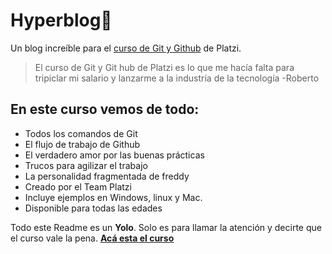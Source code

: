 # Hyperblog💚
Un blog increíble para el [curso de Git y Github](https://platzi.com/cursos/git-github/ "curso de Git y Github") de Platzi.
>El curso de Git y Git hub de Platzi es lo que me hacía falta para tripiclar mi salario y lanzarme a la industría de la tecnología
> -Roberto

## En este curso vemos de todo:
* Todos los comandos de Git
* El flujo de trabajo de Github
* El verdadero amor por las buenas prácticas
* Trucos para agilizar el trabajo
* La personalidad fragmentada de freddy
* Creado por el Team Platzi
* Incluye ejemplos en Windows, linux y Mac.
* Disponible para todas las edades

Todo este Readme es un **Yolo**. Solo es para llamar la atención y decirte que el curso vale la pena.
[**Acá esta el curso**](https://platzi.com/cursos/git-github/ "**Acá esta el curso**")
